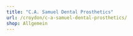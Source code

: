```yaml
---
title: "C.A. Samuel Dental Prosthetics"
url: /croydon/c-a-samuel-dental-prosthetics/
shop: Allgemein
---
```

